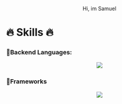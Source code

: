 
<p  align="center">
Hi, im Samuel      
<br>

# 🔥 Skills 🔥

### 🔹Backend Languages:ㅤㅤㅤㅤㅤㅤㅤ
<p align="center">
  <a href="https://skillicons.dev">
    <img src="https://skillicons.dev/icons?i=cs,java" />
  </a>
</p>

### 🔹Frameworksㅤ
<p align="center">
  <a href="https://skillicons.dev">
    <img src="https://skillicons.dev/icons?i=angular" />
  </a>
</p>

